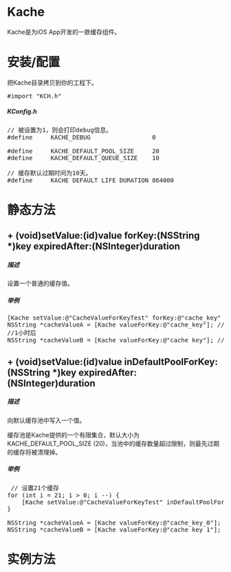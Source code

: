 Kache
=============

Kache是为iOS App开发的一款缓存组件。

安装/配置
======================

把Kache目录拷贝到你的工程下。

<pre>
#import "KCH.h"
</pre>

##### *KConfig.h*
<pre>
// 被设置为1，则会打印debug信息。
#define     KACHE_DEBUG                 0

#define     KACHE_DEFAULT_POOL_SIZE     20
#define     KACHE_DEFAULT_QUEUE_SIZE    10

// 缓存默认过期时间为10天。
#define     KACHE_DEFAULT_LIFE_DURATION 864000
</pre>

静态方法
=========

## + (void)setValue:(id)value forKey:(NSString *)key expiredAfter:(NSInteger)duration
##### *描述*

设置一个普通的缓存值。

##### *举例*

<pre>
[Kache setValue:@"CacheValueForKeyTest" forKey:@"cache_key" expiredAfter:3600];
NSString *cacheValueA = [Kache valueForKey:@"cache_key"]; // cacheValueA: @"CacheValueForKeyTest"
//1小时后
NSString *cacheValueB = [Kache valueForKey:@"cache_key"]; // cacheValueB: nil
</pre>

## + (void)setValue:(id)value inDefaultPoolForKey:(NSString *)key expiredAfter:(NSInteger)duration
##### *描述*

向默认缓存池中写入一个值。

缓存池是Kache提供的一个有限集合，默认大小为 KACHE_DEFAULT_POOL_SIZE (20)，当池中的缓存数量超过限制，则最先过期的缓存将被清理掉。

##### *举例*

<pre>
 // 设置21个缓存
for (int i = 21; i > 0; i --) {
    [Kache setValue:@"CacheValueForKeyTest" inDefaultPoolForKey:[NSString stringWithFormat:@"cache_key_%d", i] expiredAfter:i+10];
}

NSString *cacheValueA = [Kache valueForKey:@"cache_key_0"]; // cacheValueA: nil
NSString *cacheValueB = [Kache valueForKey:@"cache_key_1"]; // cacheValueB: @"CacheValueForKeyTest"
</pre>

实例方法
=========


